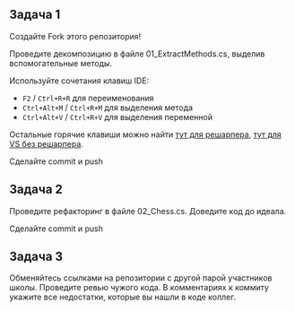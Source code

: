 
## Задача 1

Создайте Fork этого репозитория!

Проведите декомпозицию в файле 01_ExtractMethods.cs, выделив вспомогательные методы.

Используйте сочетания клавиш IDE:

* `F2` / `Ctrl+R+R` для переименования
* `Ctrl+Alt+M` / `Ctrl+R+M` для выделения метода
* `Ctrl+Alt+V` / `Ctrl+R+V` для выделения переменной

Остальные горячие клавиши можно найти 
[тут для решарпера](https://www.jetbrains.com/resharper/webhelp/Reference__Keyboard_Shortcuts.html), 
[тут для VS без решарпера](http://msdn.microsoft.com/ru-ru/library/da5kh0wa.aspx#bkmk_refactor).

Сделайте commit и push

## Задача 2

Проведите рефакторинг в файле 02_Chess.cs. Доведите код до идеала.

Сделайте commit и push

## Задача 3

Обменяйтесь ссылками на репозитории с другой парой участников школы.
Проведите ревью чужого кода. В комментариях к коммиту укажите все недостатки, которые вы нашли в коде коллег.
